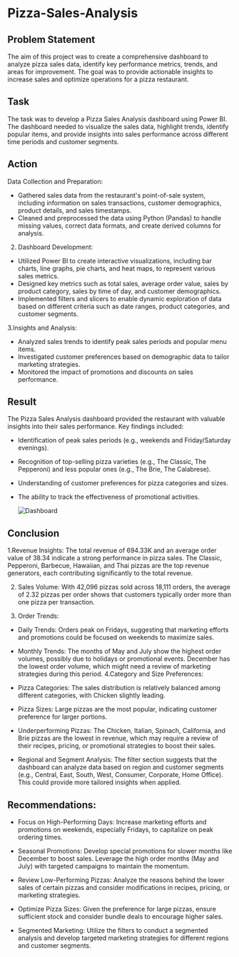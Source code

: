 # Pizza-Sales-Analysis
## Problem Statement
The aim of this project was to create a comprehensive dashboard to analyze pizza sales data, identify key performance metrics, trends, and areas for improvement. The goal was to provide actionable insights to increase sales and optimize operations for a pizza restaurant.

## Task
The task was to develop a Pizza Sales Analysis dashboard using Power BI. The dashboard needed to visualize the sales data, highlight trends, identify popular items, and provide insights into sales performance across different time periods and customer segments.

## Action
 Data Collection and Preparation:
- Gathered sales data from the restaurant's point-of-sale system, including information on sales transactions, customer demographics, product details, and sales timestamps.
- Cleaned and preprocessed the data using Python (Pandas) to handle missing values, correct data formats, and create derived columns for analysis.

2. Dashboard Development:

- Utilized Power BI to create interactive visualizations, including bar charts, line graphs, pie charts, and heat maps, to represent various sales metrics.
- Designed key metrics such as total sales, average order value, sales by product category, sales by time of day, and customer demographics.
- Implemented filters and slicers to enable dynamic exploration of data based on different criteria such as date ranges, product categories, and customer segments.

3.Insights and Analysis:

- Analyzed sales trends to identify peak sales periods and popular menu items.
- Investigated customer preferences based on demographic data to tailor marketing strategies.
- Monitored the impact of promotions and discounts on sales performance.

## Result
The Pizza Sales Analysis dashboard provided the restaurant with valuable insights into their sales performance. Key findings included:

- Identification of peak sales periods (e.g., weekends and Friday/Saturday evenings).
- Recognition of top-selling pizza varieties (e.g., The Classic, The Pepperoni) and less popular ones (e.g., The Brie, The Calabrese).
- Understanding of customer preferences for pizza categories and sizes.
- The ability to track the effectiveness of promotional activities.

  ![Dashboard](https://github.com/user-attachments/assets/de3f7532-5a7a-48d6-a88e-52034f3e419e)

  
## Conclusion
1.Revenue Insights: The total revenue of 694.33K and an average order value of 38.34 indicate a strong performance in pizza sales. The Classic, Pepperoni, Barbecue, Hawaiian, and Thai pizzas are the top revenue generators, each contributing significantly to the total revenue.

2. Sales Volume: With 42,096 pizzas sold across 18,111 orders, the average of 2.32 pizzas per order shows that customers typically order more than one pizza per transaction.

3. Order Trends:

- Daily Trends: Orders peak on Fridays, suggesting that marketing efforts and promotions could be focused on weekends to maximize sales.
- Monthly Trends: The months of May and July show the highest order volumes, possibly due to holidays or promotional events. December has the lowest order volume, which might need a review of marketing strategies during this period.
4.Category and Size Preferences:

- Pizza Categories: The sales distribution is relatively balanced among different categories, with Chicken slightly leading.
- Pizza Sizes: Large pizzas are the most popular, indicating customer preference for larger portions.
- Underperforming Pizzas: The Chicken, Italian, Spinach, California, and Brie pizzas are the lowest in revenue, which may require a review of their recipes, pricing, or promotional strategies to boost their sales.

- Regional and Segment Analysis: The filter section suggests that the dashboard can analyze data based on region and customer segments (e.g., Central, East, South, West, Consumer, Corporate, Home Office). This could provide more tailored insights when applied.

## Recommendations:
- Focus on High-Performing Days: Increase marketing efforts and promotions on weekends, especially Fridays, to capitalize on peak ordering times.

- Seasonal Promotions: Develop special promotions for slower months like December to boost sales. Leverage the high order months (May and July) with targeted campaigns to maintain the momentum.

- Review Low-Performing Pizzas: Analyze the reasons behind the lower sales of certain pizzas and consider modifications in recipes, pricing, or marketing strategies.

- Optimize Pizza Sizes: Given the preference for large pizzas, ensure sufficient stock and consider bundle deals to encourage higher sales.

- Segmented Marketing: Utilize the filters to conduct a segmented analysis and develop targeted marketing strategies for different regions and customer segments.

